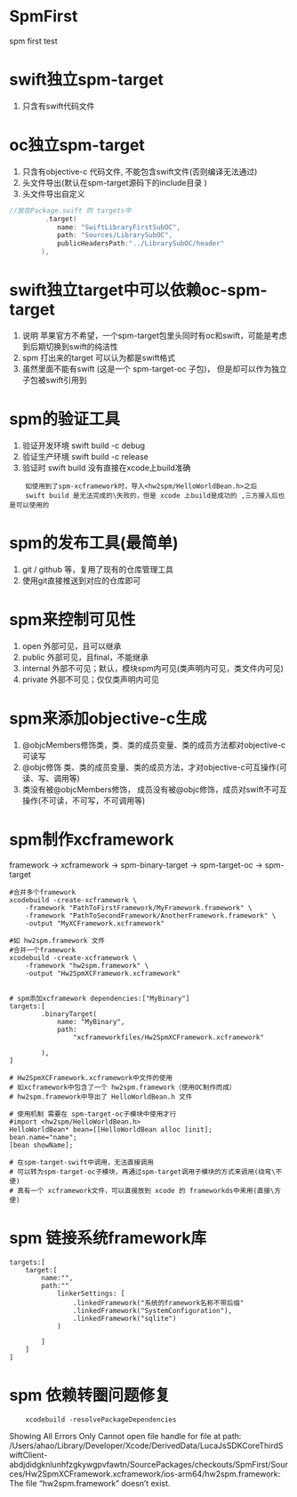 # SpmFirst
spm first test

# swift独立spm-target
1. 只含有swift代码文件
# oc独立spm-target
1. 只含有objective-c 代码文件, 不能包含swift文件(否则编译无法通过)
2. 头文件导出(默认在spm-target源码下的include目录 )
3. 头文件导出自定义 
```swift
//放在Package.swift 的 targets中
         .target(
            name: "SwiftLibraryFirstSubOC",
            path: "Sources/LibrarySubOC",
            publicHeadersPath:"../LibrarySubOC/header"
        ),
```

# swift独立target中可以依赖oc-spm-target   
1. 说明 苹果官方不希望，一个spm-target包里头同时有oc和swift，可能是考虑到后期切换到swift的纯洁性
2. spm 打出来的target 可以认为都是swift格式
3. 虽然里面不能有swift (这是一个 spm-target-oc 子包)， 但是却可以作为独立子包被swift引用到

# spm的验证工具
1. 验证开发环境 swift build -c debug 
2. 验证生产环境 swift build -c release 
3. 验证时 swift build 没有直接在xcode上build准确
```
    如使用到了spm-xcframework时，导入<hw2spm/HelloWorldBean.h>之后
    swift build 是无法完成的\失败的，但是 xcode 上build是成功的 ,三方接入后也是可以使用的
```

# spm的发布工具(最简单)
1. git / github 等，复用了现有的仓库管理工具
2. 使用git直接推送到对应的仓库即可

# spm来控制可见性
1. open 外部可见，且可以继承 
2. public 外部可见，且final，不能继承
3. internal 外部不可见；默认，模块spm内可见(类声明内可见，类文件内可见)
4. private 外部不可见；仅仅类声明内可见

# spm来添加objective-c生成
1. @objcMembers修饰类，类、类的成员变量、类的成员方法都对objective-c可读写
2. @objc修饰 类、类的成员变量、类的成员方法，才对objective-c可互操作(可读、写、调用等)
3. 类没有被@objcMembers修饰， 成员没有被@objc修饰，成员对swift不可互操作(不可读，不可写，不可调用等)

# spm制作xcframework
framework -> xcframework -> spm-binary-target -> spm-target-oc -> spm-target
```shell
#合并多个framework
xcodebuild -create-xcframework \
    -framework "PathToFirstFramework/MyFramework.framework" \
    -framework "PathToSecondFramework/AnotherFramework.framework" \
    -output "MyXCFramework.xcframework"

#如 hw2spm.framework 文件
#合并一个framework
xcodebuild -create-xcframework \
    -framework "hw2spm.framework" \
    -output "Hw2SpmXCFramework.xcframework"


# spm添加xcframework dependencies:["MyBinary"]
targets:[
        .binaryTarget(
            name: "MyBinary",
            path:
                "xcframeworkfiles/Hw2SpmXCFramework.xcframework"
           
        ),
]

# Hw2SpmXCFramework.xcframework中文件的使用
# 如xcframework中包含了一个 hw2spm.framework（使用OC制作而成）
# hw2spm.framework中导出了 HelloWorldBean.h 文件

# 使用机制 需要在 spm-target-oc子模块中使用才行
#import <hw2spm/HelloWorldBean.h> 
HelloWorldBean* bean=[[HelloWorldBean alloc ]init];
bean.name="name";
[bean showName];

# 在spm-target-swift中调用，无法直接调用
# 可以转为spm-target-oc子模块，再通过spm-target调用子模块的方式来调用(绕弯\不便)
# 真有一个 xcframework文件，可以直接放到 xcode 的 frameworkds中来用(直接\方便)
```

# spm 链接系统framework库
```shell 
targets:[
    target:[
        name:"",
        path:""
            linkerSettings: [
                .linkedFramework("系统的framework名称不带后缀"
                .linkedFramework("SystemConfiguration"),
                .linkedFramework("sqlite")
            )

        ]
    ]
]
```
      



# spm 依赖转圈问题修复
```shell
    xcodebuild -resolvePackageDependencies

```

Showing All Errors Only
Cannot open file handle for file at path: /Users/ahao/Library/Developer/Xcode/DerivedData/LucaJsSDKCoreThirdSwiftClient-abdjdidgknlunhfzgkywgpvfawtn/SourcePackages/checkouts/SpmFirst/Sources/Hw2SpmXCFramework.xcframework/ios-arm64/hw2spm.framework: The file “hw2spm.framework” doesn’t exist.


